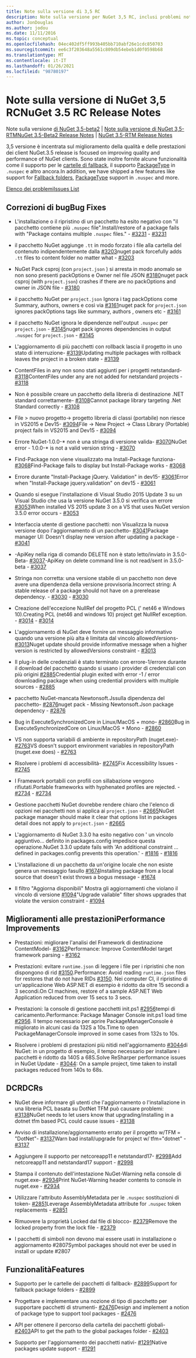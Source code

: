 ```yaml
---
title: Note sulla versione di 3,5 RC
description: Note sulla versione per NuGet 3,5 RC, inclusi problemi noti, correzioni di bug, funzionalità aggiunte e DCR.
author: JonDouglas
ms.author: jodou
ms.date: 11/11/2016
ms.topic: conceptual
ms.openlocfilehash: 04ec402df5ff993b405bb710abf26e1cdc850703
ms.sourcegitcommit: ee6c3f203648a5561c809db54ebeb1d0f0598b68
ms.translationtype: MT
ms.contentlocale: it-IT
ms.lasthandoff: 01/26/2021
ms.locfileid: "98780197"
---
```

# <a name="nuget-35-rc-release-notes"></a><span data-ttu-id="8c672-103">Note sulla versione di NuGet 3,5 RC</span><span class="sxs-lookup"><span data-stu-id="8c672-103">NuGet 3.5 RC Release Notes</span></span>

<span data-ttu-id="8c672-104">Note sulla versione [di NuGet 3,5-beta2](../release-notes/nuget-3.5-Beta2.md)  |  [Note sulla versione di NuGet 3,5-RTM](../release-notes/nuget-3.5-RTM.md)</span><span class="sxs-lookup"><span data-stu-id="8c672-104">[NuGet 3.5-Beta2 Release Notes](../release-notes/nuget-3.5-Beta2.md) | [NuGet 3.5-RTM Release Notes](../release-notes/nuget-3.5-RTM.md)</span></span>

<span data-ttu-id="8c672-105">3,5 versione è incentrata sul miglioramento della qualità e delle prestazioni dei client NuGet.</span><span class="sxs-lookup"><span data-stu-id="8c672-105">3.5 release is focused on improving quality and performance of NuGet clients.</span></span> <span data-ttu-id="8c672-106">Sono state inoltre fornite alcune funzionalità come il supporto per le [cartelle di fallback](https://github.com/NuGet/Home/issues/2899), il supporto [PackageType](https://github.com/NuGet/Home/issues/2476) in `.nuspec` e altro ancora.</span><span class="sxs-lookup"><span data-stu-id="8c672-106">In addition, we have shipped a few features like support for [Fallback folders](https://github.com/NuGet/Home/issues/2899), [PackageType](https://github.com/NuGet/Home/issues/2476) support in `.nuspec` and more.</span></span>

[<span data-ttu-id="8c672-107">Elenco dei problemi</span><span class="sxs-lookup"><span data-stu-id="8c672-107">Issues List</span></span>](https://github.com/NuGet/Home/issues?q=is%3Aissue+is%3Aclosed+milestone%3A%223.5%20RC")

## <a name="bug-fixes"></a><span data-ttu-id="8c672-108">Correzioni di bug</span><span class="sxs-lookup"><span data-stu-id="8c672-108">Bug Fixes</span></span>

* <span data-ttu-id="8c672-109">L'installazione o il ripristino di un pacchetto ha esito negativo con "il pacchetto contiene più `.nuspec` file".</span><span class="sxs-lookup"><span data-stu-id="8c672-109">Install/restore of a package fails with "Package contains multiple `.nuspec` files."</span></span><span data-ttu-id="8c672-110"> - [#3231](https://github.com/NuGet/Home/issues/3231)</span><span class="sxs-lookup"><span data-stu-id="8c672-110"> - [#3231](https://github.com/NuGet/Home/issues/3231)</span></span>

* <span data-ttu-id="8c672-111">il pacchetto NuGet aggiunge `.tt` in modo forzato i file alla cartella del contenuto indipendentemente dalla [#3203](https://github.com/NuGet/Home/issues/3203)</span><span class="sxs-lookup"><span data-stu-id="8c672-111">nuget pack forcefully adds `.tt` files to content folder no matter what - [#3203](https://github.com/NuGet/Home/issues/3203)</span></span>

* <span data-ttu-id="8c672-112">NuGet Pack csproj (con `project.json` ) si arresta in modo anomalo se non sono presenti packOptions e Owner nel file JSON [#3180](https://github.com/NuGet/Home/issues/3180)</span><span class="sxs-lookup"><span data-stu-id="8c672-112">nuget pack csproj (with `project.json`) crashes if there are no packOptions and owner in JSON file - [#3180](https://github.com/NuGet/Home/issues/3180)</span></span>

* <span data-ttu-id="8c672-113">il pacchetto NuGet per `project.json` Ignora i tag packOptions come Summary, authors, owners e così via [#3161](https://github.com/NuGet/Home/issues/3161)</span><span class="sxs-lookup"><span data-stu-id="8c672-113">nuget pack for `project.json` ignores packOptions tags like summary, authors , owners etc - [#3161](https://github.com/NuGet/Home/issues/3161)</span></span>

* <span data-ttu-id="8c672-114">il pacchetto NuGet ignora le dipendenze nell'output `.nuspec` per `project.json`  -  [#3145](https://github.com/NuGet/Home/issues/3145)</span><span class="sxs-lookup"><span data-stu-id="8c672-114">nuget pack ignores dependencies in output `.nuspec` for `project.json` - [#3145](https://github.com/NuGet/Home/issues/3145)</span></span>

* <span data-ttu-id="8c672-115">L'aggiornamento di più pacchetti con rollback lascia il progetto in uno stato di interruzione- [#3139](https://github.com/NuGet/Home/issues/3139)</span><span class="sxs-lookup"><span data-stu-id="8c672-115">Updating multiple packages with rollback leaves the project in a broken state - [#3139](https://github.com/NuGet/Home/issues/3139)</span></span>

* <span data-ttu-id="8c672-116">ContentFiles in any non sono stati aggiunti per i progetti netstandard- [#3118](https://github.com/NuGet/Home/issues/3118)</span><span class="sxs-lookup"><span data-stu-id="8c672-116">ContentFiles under any are not added for netstandard projects - [#3118](https://github.com/NuGet/Home/issues/3118)</span></span>

* <span data-ttu-id="8c672-117">Non è possibile creare un pacchetto della libreria di destinazione .NET standard correttamente- [#3108](https://github.com/NuGet/Home/issues/3108)</span><span class="sxs-lookup"><span data-stu-id="8c672-117">Cannot package library targeting .Net Standard correctly - [#3108](https://github.com/NuGet/Home/issues/3108)</span></span>

* <span data-ttu-id="8c672-118">File > nuovo progetto-> progetto libreria di classi (portabile) non riesce in VS2015 e Dev15- [#3094](https://github.com/NuGet/Home/issues/3094)</span><span class="sxs-lookup"><span data-stu-id="8c672-118">File -> New Project -> Class Library (Portable) project fails in VS2015 and Dev15 - [#3094](https://github.com/NuGet/Home/issues/3094)</span></span>

* <span data-ttu-id="8c672-119">Errore NuGet-1.0.0-\* non è una stringa di versione valida- [#3070](https://github.com/NuGet/Home/issues/3070)</span><span class="sxs-lookup"><span data-stu-id="8c672-119">NuGet error - 1.0.0-\* is not a valid version string - [#3070](https://github.com/NuGet/Home/issues/3070)</span></span>

* <span data-ttu-id="8c672-120">Find-Package non viene visualizzato ma Install-Package funziona- [#3068](https://github.com/NuGet/Home/issues/3068)</span><span class="sxs-lookup"><span data-stu-id="8c672-120">Find-Package fails to display but Install-Package works - [#3068](https://github.com/NuGet/Home/issues/3068)</span></span>

* <span data-ttu-id="8c672-121">Errore durante "Install-Package jQuery. Validation" in dev15- [#3061](https://github.com/NuGet/Home/issues/3061)</span><span class="sxs-lookup"><span data-stu-id="8c672-121">Error when "Install-Package jquery.validation" on dev15 - [#3061](https://github.com/NuGet/Home/issues/3061)</span></span>

* <span data-ttu-id="8c672-122">Quando si esegue l'installazione di Visual Studio 2015 Update 3 su un Visual Studio che usa la versione NuGet 3.5.0 si verifica un errore [#3053](https://github.com/NuGet/Home/issues/3053)</span><span class="sxs-lookup"><span data-stu-id="8c672-122">When installed VS 2015 update 3 on a VS that uses NuGet version 3.5.0 error occurs - [#3053](https://github.com/NuGet/Home/issues/3053)</span></span>

* <span data-ttu-id="8c672-123">Interfaccia utente di gestione pacchetti: non Visualizza la nuova versione dopo l'aggiornamento di un pacchetto- [#3041](https://github.com/NuGet/Home/issues/3041)</span><span class="sxs-lookup"><span data-stu-id="8c672-123">Package manager UI: Doesn't display new version after updating a package - [#3041](https://github.com/NuGet/Home/issues/3041)</span></span>

* <span data-ttu-id="8c672-124">-ApiKey nella riga di comando DELETE non è stato letto/inviato in 3.5.0-Beta- [#3037](https://github.com/NuGet/Home/issues/3037)</span><span class="sxs-lookup"><span data-stu-id="8c672-124">-ApiKey on delete command line is not read/sent in 3.5.0-beta - [#3037](https://github.com/NuGet/Home/issues/3037)</span></span>

* <span data-ttu-id="8c672-125">Stringa non corretta: una versione stabile di un pacchetto non deve avere una dipendenza della versione provvisoria.</span><span class="sxs-lookup"><span data-stu-id="8c672-125">Incorrect string: A stable release of a package should not have on a prerelease dependency.</span></span><span data-ttu-id="8c672-126"> - [#3030](https://github.com/NuGet/Home/issues/3030)</span><span class="sxs-lookup"><span data-stu-id="8c672-126"> - [#3030](https://github.com/NuGet/Home/issues/3030)</span></span>

* <span data-ttu-id="8c672-127">Creazione dell'eccezione NullRef del progetto PCL (' net46 e Windows 10).</span><span class="sxs-lookup"><span data-stu-id="8c672-127">Creating PCL (net46 and windows 10) project get NullRef exception.</span></span><span data-ttu-id="8c672-128"> - [#3014](https://github.com/NuGet/Home/issues/3014)</span><span class="sxs-lookup"><span data-stu-id="8c672-128"> - [#3014](https://github.com/NuGet/Home/issues/3014)</span></span>

* <span data-ttu-id="8c672-129">L'aggiornamento di NuGet deve fornire un messaggio informativo quando una versione più alta è limitata dal vincolo allowedVersions- [#3013](https://github.com/NuGet/Home/issues/3013)</span><span class="sxs-lookup"><span data-stu-id="8c672-129">Nuget update should provide informative message when a higher version is restricted by allowedVersions constraint - [#3013](https://github.com/NuGet/Home/issues/3013)</span></span>

* <span data-ttu-id="8c672-130">Il plug-in delle credenziali è stato terminato con errore-1/errore durante il download del pacchetto quando si usano i provider di credenziali con più origini [#2885](https://github.com/NuGet/Home/issues/2885)</span><span class="sxs-lookup"><span data-stu-id="8c672-130">Credential plugin exited with error -1 / error downloading package when using credential providers with multiple sources - [#2885](https://github.com/NuGet/Home/issues/2885)</span></span>

* <span data-ttu-id="8c672-131">pacchetto NuGet-mancata Newtonsoft.Jssulla dipendenza del pacchetto- [#2876](https://github.com/NuGet/Home/issues/2876)</span><span class="sxs-lookup"><span data-stu-id="8c672-131">nuget pack - Missing Newtonsoft.Json package dependency - [#2876](https://github.com/NuGet/Home/issues/2876)</span></span>

* <span data-ttu-id="8c672-132">Bug in ExecuteSynchronizedCore in Linux/MacOS + mono- [#2860](https://github.com/NuGet/Home/issues/2860)</span><span class="sxs-lookup"><span data-stu-id="8c672-132">Bug in ExecuteSynchronizedCore on Linux/MacOS + Mono - [#2860](https://github.com/NuGet/Home/issues/2860)</span></span>

* <span data-ttu-id="8c672-133">VS non supporta variabili di ambiente in repositoryPath (nuget.exe)- [#2763](https://github.com/NuGet/Home/issues/2763)</span><span class="sxs-lookup"><span data-stu-id="8c672-133">VS doesn't support environment variables in repositoryPath (nuget.exe does) - [#2763](https://github.com/NuGet/Home/issues/2763)</span></span>

* <span data-ttu-id="8c672-134">Risolvere i problemi di accessibilità- [#2745](https://github.com/NuGet/Home/issues/2745)</span><span class="sxs-lookup"><span data-stu-id="8c672-134">Fix Accessibility Issues - [#2745](https://github.com/NuGet/Home/issues/2745)</span></span>

* <span data-ttu-id="8c672-135">I Framework portabili con profili con sillabazione vengono rifiutati.</span><span class="sxs-lookup"><span data-stu-id="8c672-135">Portable frameworks with hyphenated profiles are rejected.</span></span><span data-ttu-id="8c672-136"> - [#2734](https://github.com/NuGet/Home/issues/2734)</span><span class="sxs-lookup"><span data-stu-id="8c672-136"> - [#2734](https://github.com/NuGet/Home/issues/2734)</span></span>

* <span data-ttu-id="8c672-137">Gestione pacchetti NuGet dovrebbe rendere chiaro che l'elenco di opzioni nei pacchetti non si applica ai `project.json`  -  [#2665](https://github.com/NuGet/Home/issues/2665)</span><span class="sxs-lookup"><span data-stu-id="8c672-137">NuGet package manager should make it clear that options list in packages detail does not apply to `project.json` - [#2665](https://github.com/NuGet/Home/issues/2665)</span></span>

* <span data-ttu-id="8c672-138">L'aggiornamento di NuGet 3.3.0 ha esito negativo con ' un vincolo aggiuntivo... definito in packages.config impedisce questa operazione.</span><span class="sxs-lookup"><span data-stu-id="8c672-138">NuGet 3.3.0 update fails with 'An additional constraint ... defined in packages.config prevents this operation.'</span></span><span data-ttu-id="8c672-139"> - [#1816](https://github.com/NuGet/Home/issues/1816)</span><span class="sxs-lookup"><span data-stu-id="8c672-139"> - [#1816](https://github.com/NuGet/Home/issues/1816)</span></span>

* <span data-ttu-id="8c672-140">L'installazione di un pacchetto da un'origine locale che non esiste genera un messaggio fasullo [#1674](https://github.com/NuGet/Home/issues/1674)</span><span class="sxs-lookup"><span data-stu-id="8c672-140">Installing package from a local source that doesn't exist throws a bogus message - [#1674](https://github.com/NuGet/Home/issues/1674)</span></span>

* <span data-ttu-id="8c672-141">Il filtro "Aggiorna disponibili" Mostra gli aggiornamenti che violano il vincolo di versione [#1094](https://github.com/NuGet/Home/issues/1094)</span><span class="sxs-lookup"><span data-stu-id="8c672-141">"Upgrade vailable" filter shows upgrades that violate the version constraint - [#1094](https://github.com/NuGet/Home/issues/1094)</span></span>

## <a name="performance-improvements"></a><span data-ttu-id="8c672-142">Miglioramenti alle prestazioni</span><span class="sxs-lookup"><span data-stu-id="8c672-142">Performance Improvements</span></span>

* <span data-ttu-id="8c672-143">Prestazioni: migliorare l'analisi del Framework di destinazione ContentModel- [#3162](https://github.com/NuGet/Home/issues/3162)</span><span class="sxs-lookup"><span data-stu-id="8c672-143">Performance: Improve ContentModel target framework parsing - [#3162](https://github.com/NuGet/Home/issues/3162)</span></span>

* <span data-ttu-id="8c672-144">Prestazioni: evitare `runtime.json` di leggere i file per i ripristini che non dispongono di rid [#3150](https://github.com/NuGet/Home/issues/3150).</span><span class="sxs-lookup"><span data-stu-id="8c672-144">Performance: Avoid reading `runtime.json` files for restores that do not have RIDs [#3150](https://github.com/NuGet/Home/issues/3150).</span></span> <span data-ttu-id="8c672-145">Nei computer CI, il ripristino di un'applicazione Web ASP.NET di esempio è ridotto da oltre 15 secondi a 3 secondi.</span><span class="sxs-lookup"><span data-stu-id="8c672-145">On CI machines, restore of a sample ASP.NET Web Application reduced from over 15 secs to 3 secs.</span></span>

* <span data-ttu-id="8c672-146">Prestazioni: la console di gestione pacchetti init.ps1 [#2956](https://github.com/NuGet/Home/issues/2956)tempi di caricamento.</span><span class="sxs-lookup"><span data-stu-id="8c672-146">Performance: Package Manager Console init.ps1 load time [#2956](https://github.com/NuGet/Home/issues/2956).</span></span> <span data-ttu-id="8c672-147">Il tempo necessario per aprire PackageManagerConsole è migliorato in alcuni casi da 132S a 10s.</span><span class="sxs-lookup"><span data-stu-id="8c672-147">Time to open PackageManagerConsole improved in some cases from 132s to 10s.</span></span>

* <span data-ttu-id="8c672-148">Risolvere i problemi di prestazioni più nitidi nell'aggiornamento [#3044](https://github.com/NuGet/Home/issues/3044)di NuGet: in un progetto di esempio, il tempo necessario per installare i pacchetti è ridotto da 140S a 68S.</span><span class="sxs-lookup"><span data-stu-id="8c672-148">Solve ReSharper performance issues in NuGet Update - [#3044](https://github.com/NuGet/Home/issues/3044): On a sample project, time taken to install packages reduced from 140s to 68s.</span></span>

## <a name="dcrs"></a><span data-ttu-id="8c672-149">DCR</span><span class="sxs-lookup"><span data-stu-id="8c672-149">DCRs</span></span>

* <span data-ttu-id="8c672-150">NuGet deve informare gli utenti che l'aggiornamento o l'installazione in una libreria PCL basata su DotNet TFM può causare problemi: [#3138](https://github.com/NuGet/Home/issues/3138)</span><span class="sxs-lookup"><span data-stu-id="8c672-150">NuGet needs to let users know that upgrading/installing in a dotnet tfm based PCL could cause issues - [#3138](https://github.com/NuGet/Home/issues/3138)</span></span>

* <span data-ttu-id="8c672-151">Avviso di installazione/aggiornamento errato per il progetto w/TFM = "DotNet"- [#3137](https://github.com/NuGet/Home/issues/3137)</span><span class="sxs-lookup"><span data-stu-id="8c672-151">Warn bad install/upgrade for project w/ tfm="dotnet" - [#3137](https://github.com/NuGet/Home/issues/3137)</span></span>

* <span data-ttu-id="8c672-152">Aggiungere il supporto per netcoreapp11 e netstandard17- [#2998](https://github.com/NuGet/Home/issues/2998)</span><span class="sxs-lookup"><span data-stu-id="8c672-152">Add netcoreapp11 and netstandard17 support - [#2998](https://github.com/NuGet/Home/issues/2998)</span></span>

* <span data-ttu-id="8c672-153">Stampa il contenuto dell'intestazione NuGet-Warning nella console di nuget.exe- [#2934](https://github.com/NuGet/Home/issues/2934)</span><span class="sxs-lookup"><span data-stu-id="8c672-153">Print NuGet-Warning header contents to console in nuget.exe - [#2934](https://github.com/NuGet/Home/issues/2934)</span></span>

* <span data-ttu-id="8c672-154">Utilizzare l'attributo AssemblyMetadata per le `.nuspec` sostituzioni di token- [#2851](https://github.com/NuGet/Home/issues/2851)</span><span class="sxs-lookup"><span data-stu-id="8c672-154">Leverage AssemblyMetadata attribute for `.nuspec` token replacements - [#2851](https://github.com/NuGet/Home/issues/2851)</span></span>

* <span data-ttu-id="8c672-155">Rimuovere la proprietà Locked dal file di blocco- [#2379](https://github.com/NuGet/Home/issues/2379)</span><span class="sxs-lookup"><span data-stu-id="8c672-155">Remove the locked property from the lock file - [#2379](https://github.com/NuGet/Home/issues/2379)</span></span>

* <span data-ttu-id="8c672-156">I pacchetti di simboli non devono mai essere usati in installazione o aggiornamento #2807</span><span class="sxs-lookup"><span data-stu-id="8c672-156">Symbol packages should not ever be used in install or update #2807</span></span>

## <a name="features"></a><span data-ttu-id="8c672-157">Funzionalità</span><span class="sxs-lookup"><span data-stu-id="8c672-157">Features</span></span>

* <span data-ttu-id="8c672-158">Supporto per le cartelle dei pacchetti di fallback- [#2899](https://github.com/NuGet/Home/issues/2899)</span><span class="sxs-lookup"><span data-stu-id="8c672-158">Support for fallback package folders - [#2899](https://github.com/NuGet/Home/issues/2899)</span></span>

* <span data-ttu-id="8c672-159">Progettare e implementare una nozione di tipo di pacchetto per supportare pacchetti di strumenti- [#2476](https://github.com/NuGet/Home/issues/2476)</span><span class="sxs-lookup"><span data-stu-id="8c672-159">Design and implement a notion of package type to support tool packages - [#2476](https://github.com/NuGet/Home/issues/2476)</span></span>

* <span data-ttu-id="8c672-160">API per ottenere il percorso della cartella dei pacchetti globali- [#2403](https://github.com/NuGet/Home/issues/2403)</span><span class="sxs-lookup"><span data-stu-id="8c672-160">API to get the path to the global packages folder - [#2403](https://github.com/NuGet/Home/issues/2403)</span></span>

* <span data-ttu-id="8c672-161">Supporto per l'aggiornamento dei pacchetti nativi- [#1291](https://github.com/NuGet/Home/issues/1291)</span><span class="sxs-lookup"><span data-stu-id="8c672-161">Native packages update support - [#1291](https://github.com/NuGet/Home/issues/1291)</span></span>
